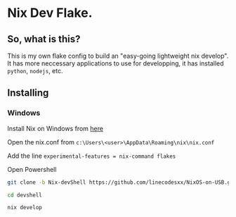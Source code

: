 # Nix Dev Flake.

## So, what is this?
This is my own flake config to build an "easy-going lightweight nix develop". It has more neccessary applications to use for developping, it has installed `python`, `nodejs`, etc.

## Installing

### Windows
Install Nix on Windows from [here](nixos.org/download)

Open the nix.conf from `c:\Users\<user>\AppData\Roaming\nix\nix.conf`

Add the line `experimental-features = nix-command flakes`

Open Powershell
```bash
git clone -b Nix-devShell https://github.com/linecodesxx/NixOS-on-USB.git devshell

cd devshell

nix develop
```
